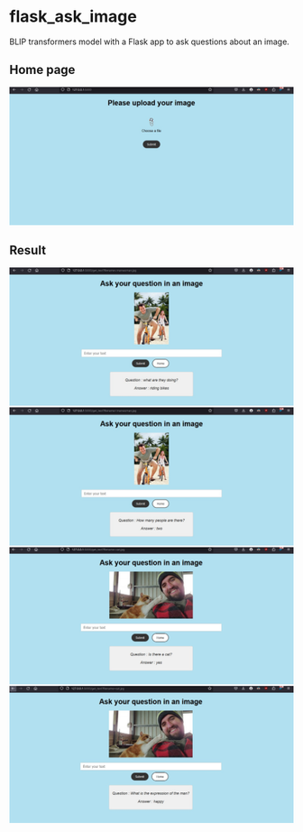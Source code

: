 # flask_ask_image
BLIP transformers model with a Flask app to ask questions about an image.

## Home page
<img src='result_img/home.jpg' width =700>

## Result
<img src='result_img/res1.jpg' width =700>
<img src='result_img/res2.jpg' width =700>
<img src='result_img/res3.jpg' width =700>
<img src='result_img/res4.jpg' width =700>
